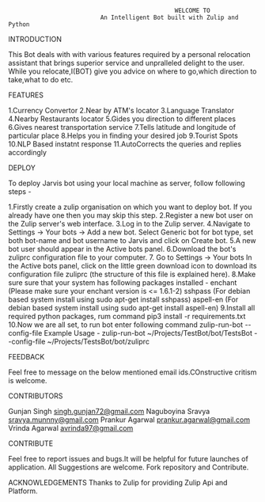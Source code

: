 

                                                   WELCOME TO  
                              An Intelligent Bot built with Zulip and Python
                              
INTRODUCTION

This Bot deals with with various features required by a personal relocation assistant that brings superior service and unpralleled delight to the user.
While you relocate,I(BOT) give you advice on where to go,which direction to take,what to do etc.

FEATURES

1.Currency Convertor
2.Near by ATM's locator
3.Language Translator
4.Nearby Restaurants locator
5.Gides you direction to different places
6.Gives nearest transportation service
7.Tells latitude and longitude of particular place
8.Helps you in finding your desired job
9.Tourist Spots
10.NLP Based instatnt response
11.AutoCorrects the queries and replies accordingly

DEPLOY

To deploy Jarvis bot using your local machine as server, follow following steps -

 1.Firstly create a zulip organisation on which you want to deploy bot. If you already have one then you may skip this step.
 2.Register a new bot user on the Zulip server's web interface.
 3.Log in to the Zulip server.
 4.Navigate to Settings -> Your bots -> Add a new bot. Select Generic bot for bot type, set both bot-name and bot username to Jarvis and click on Create bot.
 5.A new bot user should appear in the Active bots panel.
 6.Download the bot's zuliprc configuration file to your computer.
 7. Go to Settings -> Your bots
    In the Active bots panel, click on the little green download icon to download its configuration file zuliprc (the structure of this file is explained here).
 8.Make sure sure that your system has following packages installed -
    enchant (Please make sure your enchant version is <= 1.6.1-2)
    sshpass (For debian based system install using sudo apt-get install sshpass)
    aspell-en (For debian based system install using sudo apt-get install aspell-en)
 9.Install all required python packages, rum command pip3 install -r requirements.txt
 10.Now we are all set, to run bot enter following command zulip-run-bot <absolute path to jarvisBot.py file > --config-file <absolute path to downloaded zuliprc file>
 Example Usage - zulip-run-bot ~/Projects/TestBot/bot/TestsBot --config-file ~/Projects/TestsBot/bot/zuliprc
 

FEEDBACK

Feel free to message on the below mentioned email ids.COnstructive critism is welcome.

CONTRIBUTORS

Gunjan Singh         singh.gunjan72@gmail.com
Naguboyina Sravya    sravya.munnny@gmail.com
Prankur Agarwal      prankur.agarwal@gmail.com
Vrinda Agarwal       avrinda97@gmail.com

CONTRIBUTE

Feel free to report issues and bugs.It will be helpful for future launches of application.
All Suggestions are welcome.
Fork repository and Contribute.

ACKNOWLEDGEMENTS
Thanks to Zulip for providing Zulip Api and Platform.
